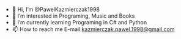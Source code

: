 - 👋 Hi, I’m @PawelKazmierczak1998
- 👀 I’m interested in Programing, Music and Books
- 🌱 I’m currently learning Programing in C# and Python
- 📫 How to reach me E-mail:kazmierczak.pawel.1998@gmail.com

<!---
PawelKazmierczak1998/PawelKazmierczak1998 is a ✨ special ✨ repository because its `README.md` (this file) appears on your GitHub profile.
You can click the Preview link to take a look at your changes.
--->
